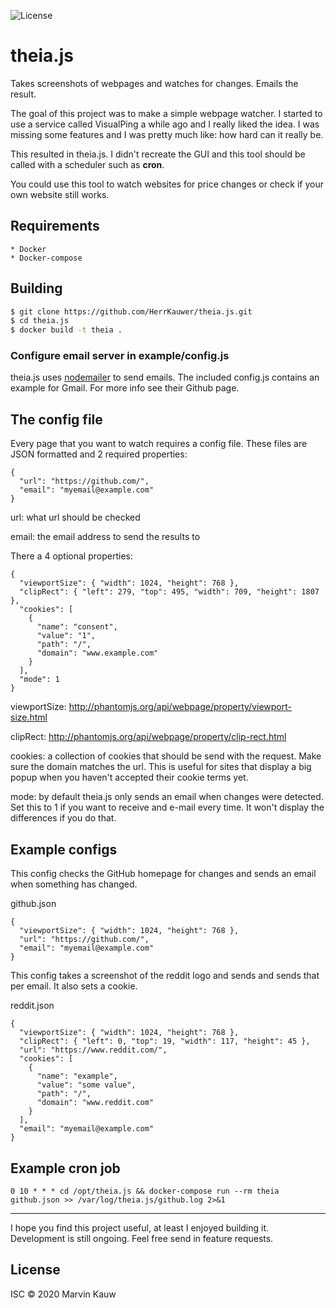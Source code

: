 ![License](https://img.shields.io/badge/license-ISC-blue.svg)

# theia.js
Takes screenshots of webpages and watches for changes. Emails the result.

The goal of this project was to make a simple webpage watcher. I started to use a service called VisualPing a while ago and I really liked the idea. I was missing some features and I was pretty much like: how hard can it really be.

This resulted in theia.js. I didn't recreate the GUI and this tool should be called with a scheduler such as **cron**.

You could use this tool to watch websites for price changes or check if your own website still works.

## Requirements
    * Docker
    * Docker-compose

## Building

```bash
$ git clone https://github.com/HerrKauwer/theia.js.git
$ cd theia.js
$ docker build -t theia .
```

### Configure email server in example/config.js
theia.js uses [nodemailer](https://github.com/nodemailer/nodemailer) to send emails. The included config.js contains an example for Gmail. For more info see their Github page.

## The config file
Every page that you want to watch requires a config file. These files are JSON formatted and 2 required properties:

```
{
  "url": "https://github.com/",
  "email": "myemail@example.com"
}
```

url: what url should be checked

email: the email address to send the results to

There a 4 optional properties:

```
{
  "viewportSize": { "width": 1024, "height": 768 },
  "clipRect": { "left": 279, "top": 495, "width": 709, "height": 1807 },
  "cookies": [
    {
      "name": "consent",
      "value": "1",
      "path": "/",
      "domain": "www.example.com"
    }
  ],
  "mode": 1
}
```

viewportSize: http://phantomjs.org/api/webpage/property/viewport-size.html

clipRect: http://phantomjs.org/api/webpage/property/clip-rect.html

cookies: a collection of cookies that should be send with the request. Make sure the domain matches the url. This is useful for sites that display a big popup when you haven't accepted their cookie terms yet.

mode: by default theia.js only sends an email when changes were detected. Set this to 1 if you want to receive and e-mail every time. It won't display the differences if you do that.

## Example configs
This config checks the GitHub homepage for changes and sends an email when something has changed.

github.json

```
{
  "viewportSize": { "width": 1024, "height": 768 },
  "url": "https://github.com/",
  "email": "myemail@example.com"
}
```

This config takes a screenshot of the reddit logo and sends and sends that per email. It also sets a cookie.

reddit.json

```
{
  "viewportSize": { "width": 1024, "height": 768 },
  "clipRect": { "left": 0, "top": 19, "width": 117, "height": 45 },
  "url": "https://www.reddit.com/",
  "cookies": [
    {
      "name": "example",
      "value": "some value",
      "path": "/",
      "domain": "www.reddit.com"
    }
  ],
  "email": "myemail@example.com"
}
```

## Example cron job

    0 10 * * * cd /opt/theia.js && docker-compose run --rm theia github.json >> /var/log/theia.js/github.log 2>&1

---
I hope you find this project useful, at least I enjoyed building it. Development is still ongoing. Feel free send in feature requests.

## License
ISC © 2020 Marvin Kauw

